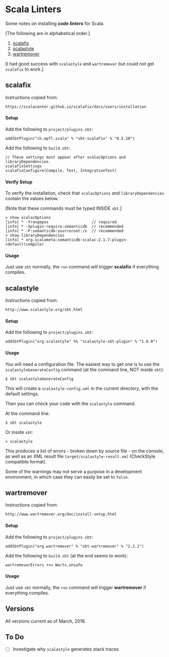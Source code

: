 # Scala Linters

Some notes on installing ___code linters___ for Scala.

[The following are in alphabetical order.]

1. [scalafix](#scalafix)
2. [scalastyle](#scalastyle)
3. [wartremover](#wartremover)

[I had good success with `scalastyle` and `wartremover` but could not get `scalafix` to work.]

## scalafix

Instructions copied from:

    https://scalacenter.github.io/scalafix/docs/users/installation

#### Setup

Add the following to `project/plugins.sbt`:

    addSbtPlugin("ch.epfl.scala" % "sbt-scalafix" % "0.5.10")

Add the following to `build.sbt`:

    // These settings must appear after scalacOptions and libraryDependencies.
    scalafixSettings
    scalafixConfigure(Compile, Test, IntegrationTest)

#### Verify Setup

To verify the installation, check that `scalacOptions` and `libraryDependencies` contain the values below.

[Note that these commands must be typed INSIDE `sbt`.]

    > show scalacOptions
    [info] * -Yrangepos                   // required
    [info] * -Xplugin-require:semanticdb  // recommended
    [info] * -P:semanticdb:sourceroot:/x  // recommended
    > show libraryDependencies
    [info] * org.scalameta:semanticdb-scalac:2.1.7:plugin->default(compile)

#### Usage

Just use `sbt` normally, the `run` command will trigger __scalafix__ if everything compiles.

## scalastyle

Instructions copied from:

    http://www.scalastyle.org/sbt.html

#### Setup

Add the following to `project/plugins.sbt`:

    addSbtPlugin("org.scalastyle" %% "scalastyle-sbt-plugin" % "1.0.0")

#### Usage

You will need a configuration file. The easiest way to get one is to use the `scalastyleGenerateConfig`
command (at the command line, NOT inside `sbt`):

    $ sbt scalastyleGenerateConfig

This will create a `scalastyle-config.xml` in the current directory, with the default settings.

Then you can check your code with the `scalastyle` command.

At the command line:

    $ sbt scalastyle

Or inside `sbt`:

    > scalastyle

This produces a list of errors - broken down by source file - on the console, as well as an
XML result file `target/scalastyle-result.xml` (CheckStyle compatible format).

Some of the warnings may not serve a purpose in a development environment, in which case they can
easily be set to `false`.

## wartremover

Instructions copied from:

    http://www.wartremover.org/doc/install-setup.html

#### Setup

Add the following to `project/plugins.sbt`:

    addSbtPlugin("org.wartremover" % "sbt-wartremover" % "2.2.1")

Add the following to `build.sbt` (at the end seems to work):

    wartremoverErrors ++= Warts.unsafe

#### Usage

Just use `sbt` normally, the `run` command will trigger __wartremover__ if everything compiles.

## Versions

All versions current as of March, 2018.

## To Do

- [ ] Investigate why `scalastyle` generates stack traces
